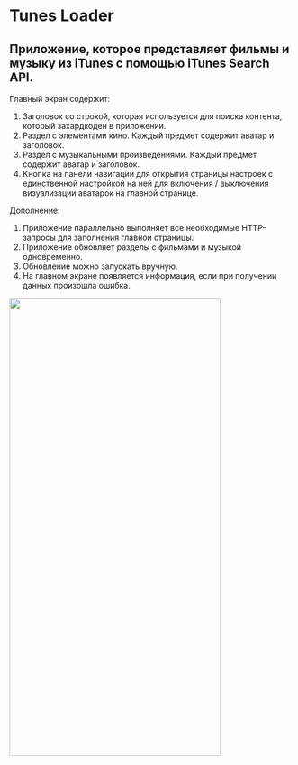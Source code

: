 # Tunes Loader

## Приложение, которое представляет фильмы и музыку из iTunes с помощью iTunes Search API.

Главный экран содержит:
1. Заголовок со строкой, которая используется для поиска контента, который захардкоден в приложении.
2. Раздел с элементами кино. Каждый предмет содержит аватар и заголовок.
3. Раздел с музыкальными произведениями. Каждый предмет содержит аватар и заголовок.
4. Кнопка на панели навигации для открытия страницы настроек с единственной настройкой на ней для включения / выключения визуализации аватарок на главной странице.


Дополнение:
1. Приложение параллельно выполняет все необходимые HTTP-запросы для заполнения главной страницы.
2. Приложение обновляет разделы с фильмами и музыкой одновременно. 
3. Обновление можно запускать вручную.
4. На главном экране появляется информация, если при получении данных произошла ошибка.

<img src="TunLoader.gif" width="375" height="812" />
